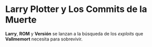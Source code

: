 # Larry Plotter y Los Commits de la Muerte

**Larry**, **ROM** y **Versión** se lanzan a la búsqueda de los *exploits* que **Vallmemort** necesita para sobrevivir.